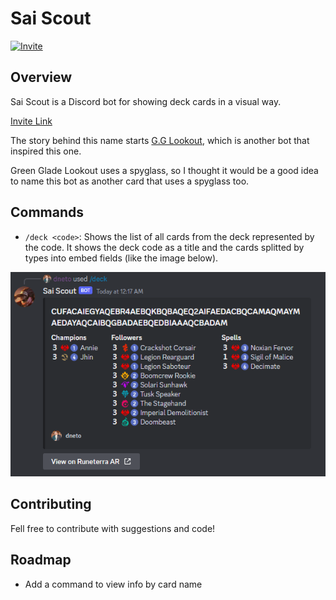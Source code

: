 # Sai Scout

[![Invite](https://img.shields.io/badge/Invite-7289da?logo=discord&logoColor=white&&style=flat)](https://discord.com/api/oauth2/authorize?client_id=1086224659231559680&permissions=0&scope=bot)

## Overview

Sai Scout is a Discord bot for showing deck cards in a visual way.

[Invite Link](https://discord.com/api/oauth2/authorize?client_id=1086224659231559680&permissions=0&scope=bot)

The story behind this name starts [G.G Lookout](https://github.com/CuriouserThing/GreengladeLookout), which is another
bot that inspired this one.

Green Glade Lookout uses a spyglass, so I thought it would be a good idea to
name this bot as another card that uses a spyglass too.

## Commands

- `/deck <code>`: Shows the list of all cards from the deck represented by the
  code. It shows the deck code as a title and the cards splitted by types into
  embed fields (like the image below). 

![Example of /deck command output](screenshots/deckcommand.png)

## Contributing

Fell free to contribute with suggestions and code!

## Roadmap

 - Add a command to view info by card name